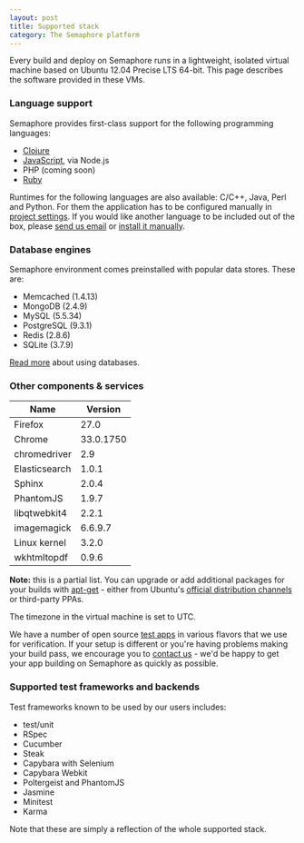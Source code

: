 ```yaml
---
layout: post
title: Supported stack
category: The Semaphore platform
---
```


Every build and deploy on Semaphore runs in a lightweight, isolated virtual machine based on Ubuntu 12.04 Precise LTS 64-bit. This page describes the software provided in these VMs.

### Language support

Semaphore provides first-class support for the following programming languages:

- [Clojure](/docs/languages/clojure.html)
- [JavaScript](/docs/languages/javascript.html), via Node.js
- PHP (coming soon)
- [Ruby](/docs/languages/ruby.html)

Runtimes for the following languages are also available: C/C++, Java, Perl and Python.
For them the application has to be configured manually in [project settings](/docs/customizing-build-commands.html).
If you would like another language to be included out of the box, please [send us email](mailto:semaphore@renderedtext.com) or [install it manually](/docs/how-to-install-dependency.html).

### Database engines

Semaphore environment comes preinstalled with popular data stores. These are:

* Memcached (1.4.13)
* MongoDB (2.4.9)
* MySQL (5.5.34)
* PostgreSQL (9.3.1)
* Redis (2.8.6)
* SQLite (3.7.9)

[Read more](/docs/database-access.html) about using databases.

### Other components & services

<table class="table table-striped">
  <thead>
    <tr>
      <th>Name</th>
      <th>Version</th>
    </tr>
  </thead>
  <tbody>
    <tr>
      <td>Firefox</td>
      <td>27.0</td>
    </tr>
    <tr>
      <td>Chrome</td>
      <td>33.0.1750</td>
    </tr>
    <tr>
      <td>chromedriver</td>
      <td>2.9</td>
    </tr>
    <tr>
      <td>Elasticsearch</td>
      <td>1.0.1</td>
    </tr>
    <tr>
      <td>Sphinx</td>
      <td>2.0.4</td>
    </tr>
    <tr>
      <td>PhantomJS</td>
      <td>1.9.7</td>
    </tr>
    <tr>
      <td>libqtwebkit4</td>
      <td>2.2.1</td>
    </tr>
    <tr>
      <td>imagemagick</td>
      <td>6.6.9.7</td>
    </tr>
    <tr>
      <td>Linux kernel</td>
      <td>3.2.0</td>
    </tr>
    <tr>
      <td>wkhtmltopdf</td>
      <td>0.9.6</td>
    </tr>
  </tbody>
</table>

__Note:__ this is a partial list. You can upgrade or add additional packages for your builds with [apt-get](/docs/how-to-install-dependency.html) - either from Ubuntu's [official distribution channels](http://packages.ubuntu.com) or third-party PPAs.

The timezone in the virtual machine is set to UTC.

We have a number of open source [test apps](/docs/test-apps.html) in various flavors that we use for verification. If your setup is different or you're having problems making your build pass, we encourage you to [contact us](mailto:semaphore@renderedtext.com) - we'd be happy to get your app building on Semaphore as quickly as possible.

### Supported test frameworks and backends

Test frameworks known to be used by our users includes:

* test/unit
* RSpec
* Cucumber
* Steak
* Capybara with Selenium
* Capybara Webkit
* Poltergeist and PhantomJS
* Jasmine
* Minitest
* Karma

Note that these are simply a reflection of the whole supported stack.
